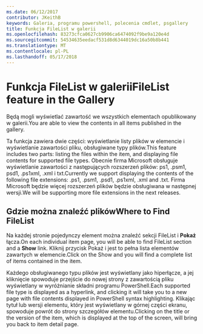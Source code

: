 ```yaml
---
ms.date: 06/12/2017
contributor: JKeithB
keywords: Galeria, programu powershell, polecenia cmdlet, psgallery
title: Funkcja FileList w galerii
ms.openlocfilehash: 83273cfca0627cb9906ca6474092f9be9a120e4d
ms.sourcegitcommit: 54534635eedacf531d8d6344019dc16a50b8b441
ms.translationtype: MT
ms.contentlocale: pl-PL
ms.lasthandoff: 05/17/2018
---
```

# <a name="filelist-feature-in-the-gallery"></a><span data-ttu-id="317da-103">Funkcja FileList w galerii</span><span class="sxs-lookup"><span data-stu-id="317da-103">FileList feature in the Gallery</span></span>

<span data-ttu-id="317da-104">Będą mogli wyświetlać zawartość we wszystkich elementach opublikowany w galerii.</span><span class="sxs-lookup"><span data-stu-id="317da-104">You are able to view the contents in all items published in the gallery.</span></span>

<span data-ttu-id="317da-105">Ta funkcja zawiera dwie części: wyświetlanie listy plików w elemencie i wyświetlanie zawartości pliku, obsługiwane typy plików.</span><span class="sxs-lookup"><span data-stu-id="317da-105">This feature includes two parts: listing the files within the item, and displaying file contents for supported file types.</span></span> <span data-ttu-id="317da-106">Obecnie firma Microsoft obsługuje wyświetlanie zawartości z następujących rozszerzeń plików: ps1, .psm1, psd1, .ps1xml, .xml i txt.</span><span class="sxs-lookup"><span data-stu-id="317da-106">Currently we support displaying the contents of the following file extensions: .ps1, .psm1, .psd1, .ps1xml, .xml and .txt.</span></span> <span data-ttu-id="317da-107">Firma Microsoft będzie więcej rozszerzeń plików będzie obsługiwana w następnej wersji.</span><span class="sxs-lookup"><span data-stu-id="317da-107">We will be supporting more file extensions in the next releases.</span></span>

## <a name="where-to-find-filelist"></a><span data-ttu-id="317da-108">Gdzie można znaleźć plików</span><span class="sxs-lookup"><span data-stu-id="317da-108">Where to Find FileList</span></span>

<span data-ttu-id="317da-109">Na każdej stronie pojedynczy element można znaleźć sekcji FileList i **Pokaż** łącza.</span><span class="sxs-lookup"><span data-stu-id="317da-109">On each individual item page, you will be able to find FileList section and a **Show** link.</span></span> <span data-ttu-id="317da-110">Kliknij przycisk Pokaż i jest to pełna lista elementów zawartych w elemencie.</span><span class="sxs-lookup"><span data-stu-id="317da-110">Click on the Show and you will find a complete list of items contained in the item.</span></span>

<span data-ttu-id="317da-111">Każdego obsługiwanego typu plików jest wyświetlany jako hiperłącze, a jej kliknięcie spowoduje przejście do nowej strony z zawartością pliku wyświetlany w wyróżnianie składni programu PowerShell.</span><span class="sxs-lookup"><span data-stu-id="317da-111">Each supported file type is displayed as a hyperlink, and clicking it will take you to a new page with file contents displayed in PowerShell syntax highlighting.</span></span> <span data-ttu-id="317da-112">Klikając tytuł lub wersji elementu, który jest wyświetlany w górnej części ekranu, spowoduje powrót do strony szczegółów elementu.</span><span class="sxs-lookup"><span data-stu-id="317da-112">Clicking on the title or the version of the item, which is displayed at the top of the screen, will bring you back to item detail page.</span></span>